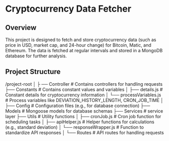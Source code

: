 # Cryptocurrency Data Fetcher

## Overview

This project is designed to fetch and store cryptocurrency data (such as price in USD, market cap, and 24-hour change) for Bitcoin, Matic, and Ethereum. The data is fetched at regular intervals and stored in a MongoDB database for further analysis.

## Project Structure
/project-root │ ├
── Controller # Contains controllers for handling requests 
├── Constants # Contains constant values and variables │ 
    ├── details.js # Constant details for cryptocurrency information │ 
    └── processVariables.js # Process variables like DEVIATION_HISTORY_LENGTH, CRON_JOB_TIME │ 
├── Config # Configuration files (e.g., for database connection) 
├── Models # Mongoose models for database schemas 
├── Services # service layer 
├── Utils # Utility functions │ 
  ├── cronJob.js # Cron job function for scheduling tasks │ 
  ├── apiHelper.js # Helper functions for calculations (e.g., standard deviation) │ 
  └── responseWrapper.js # Function to standardize API responses │ 
└── Routes # API routes for handling requests
